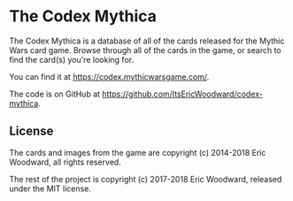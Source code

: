 # The Codex Mythica

The Codex Mythica is a database of all of the cards released for the Mythic Wars card game. Browse through all of the cards in the game, or search to find the card(s) you're looking for.

You can find it at https://codex.mythicwarsgame.com/.

The code is on GitHub at https://github.com/ItsEricWoodward/codex-mythica.

## License

The cards and images from the game are copyright (c) 2014-2018 Eric Woodward, all rights reserved.

The rest of the project is copyright (c) 2017-2018 Eric Woodward, released under the MIT license.
